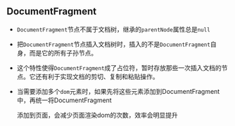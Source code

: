 

## DocumentFragment

  - `DocumentFragment`节点不属于文档树，继承的`parentNode`属性总是`null`
 
  - 把`DocumentFragment`节点插入文档树时，插入的不是`DocumentFragment`自身，而是它的所有子孙节点。
 
  - 这个特性使得`DocumentFragment`成了占位符，暂时存放那些一次插入文档的节点。它还有利于实现文档的剪切、复制和粘贴操作。
  
  - 当需要添加多个`dom`元素时，如果先将这些元素添加到DocumentFragment中，再统一将DocumentFragment
  
    添加到页面，会减少页面渲染dom的次数，效率会明显提升